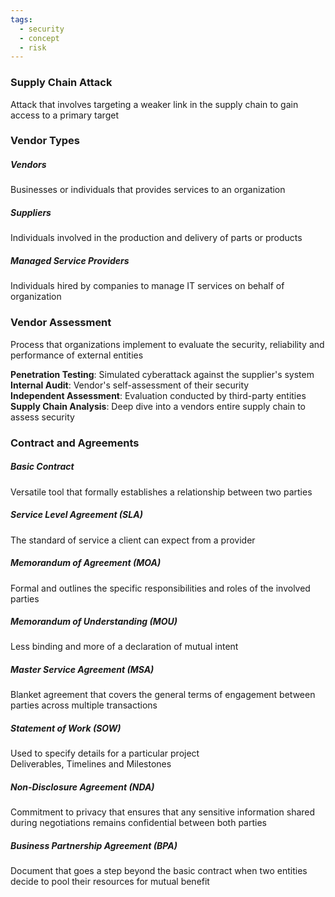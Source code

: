 ```yaml
---
tags:
  - security
  - concept
  - risk
---
```


### Supply Chain Attack
Attack that involves targeting a weaker link in the supply chain to gain access to a primary target

### Vendor Types

##### Vendors
Businesses or individuals that provides services to an organization  

##### Suppliers
Individuals involved in the production and delivery of parts or products  

##### Managed Service Providers
Individuals hired by companies to manage IT services on behalf of organization

### Vendor Assessment
Process that organizations implement to evaluate the security, reliability and performance of external entities

**Penetration Testing**: Simulated cyberattack against the supplier's system  
**Internal Audit**: Vendor's self-assessment of their security  
**Independent Assessment**: Evaluation conducted by third-party entities
**Supply Chain Analysis**: Deep dive into a vendors entire supply chain to assess security

### Contract and Agreements

##### Basic Contract
Versatile tool that formally establishes a relationship between two parties

##### Service Level Agreement (SLA)
The standard of service a client can expect from a provider

##### Memorandum of Agreement (MOA)
Formal and outlines the specific responsibilities and roles of the involved parties

##### Memorandum of Understanding (MOU)
Less binding and more of a declaration of mutual intent

##### Master Service Agreement (MSA)
Blanket agreement that covers the general terms of engagement between parties across multiple transactions

##### Statement of Work (SOW)
Used to specify details for a particular project  
Deliverables, Timelines and Milestones

##### Non-Disclosure Agreement (NDA)
Commitment to privacy that ensures that any sensitive information shared during negotiations remains confidential between both parties

##### Business Partnership Agreement (BPA)
Document that goes a step beyond the basic contract when two entities decide to pool their resources for mutual benefit
